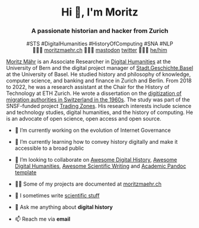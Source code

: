 <h1 align="center">Hi 👋, I'm Moritz</h1>

<h3 align="center">A passionate historian and hacker from Zurich</h3>

<p align='center'>#STS #DigitalHumanities #HistoryOfComputing #SNA #NLP<br>👨🏻‍💻 <a href="https://moritzmaehr.ch/">moritzmaehr.ch</a> 🙇🏻‍♂️ <a rel="me" href="https://mastodon.social/@maehr">mastodon</a> <a href="https://twitter.com/moritzmaehr">twitter</a> 🧜🏻‍♂️ <a href="https://pronoun.is/he">he/him</a></p>

[Moritz Mähr](https://moritzmaehr.ch/) is an Associate Researcher in [Digital Humanities](https://www.ifn.unibe.ch/) at the University of Bern and the digital project manager of [Stadt.Geschichte.Basel](https://www.stadtgeschichtebasel.ch/) at the University of Basel. He studied history and philosophy of knowledge, computer science, and banking and finance in Zurich and Berlin. From 2018 to 2022, he was a research assistant at the Chair for the History of Technology at ETH Zurich. He wrote a dissertation on the [digitization of migration authorities in Switzerland in the 1960s](https://doi.org/10.3929/ethz-b-000587758). The study was part of the SNSF-funded project [Trading Zones](https://data.snf.ch/grants/grant/188795). His research interests include science and technology studies, digital humanities, and the history of computing. He is an advocate of open science, open access and open source.

- 🔭 I’m currently working on the evolution of Internet Governance

- 🌱 I’m currently learning how to convey history digitally and make it accessible to a broad public

- 👯 I’m looking to collaborate on [Awesome Digital History](https://github.com/maehr/awesome-digital-history), [Awesome Digital Humanities](https://github.com/dh-tech/awesome-digital-humanities), [Awesome Scientific Writing](https://github.com/writing-resources/awesome-scientific-writing) and [Academic Pandoc template](https://github.com/maehr/academic-pandoc-template)

- 👨‍💻 Some of my projects are documented at [moritzmaehr.ch](https://moritzmaehr.ch/projects/)

- 📝 I sometimes write [scientific stuff](https://moritzmaehr.ch/)

- 💬 Ask me anything about **digital history**

- 📫 Reach me via **email**
